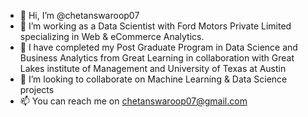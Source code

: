 - 👋 Hi, I’m @chetanswaroop07
- 👀 I’m working as a Data Scientist with Ford Motors Private Limited specializing in Web & eCommerce Analytics.
- 🌱 I have completed my Post Graduate Program in Data Science and Business Analytics from Great Learning in collaboration with Great Lakes institute of Management and University of Texas at Austin
- 💞️ I’m looking to collaborate on Machine Learning & Data Science projects
- 📫 You can reach me on chetanswaroop07@gmail.com

<!---
chetanswaroop07/chetanswaroop07 is a ✨ special ✨ repository because its `README.md` (this file) appears on your GitHub profile.
You can click the Preview link to take a look at your changes.
--->
